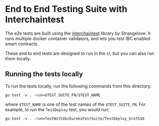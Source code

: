# End to End Testing Suite with Interchaintest

The e2e tests are built using the [interchaintest](https://github.com/strangelove-ventures/interchaintest) library by Strangelove. It runs multiple docker container validators, and lets you test IBC enabled smart contracts.

These end to end tests are designed to run in the ci, but you can also run them locally.

## Running the tests locally

To run the tests locally, run the following commands from this directory:

```text
go test -v . -run=$TEST_SUITE_FN/$TEST_NAME
```

where `$TEST_NAME` is one of the test names of the `$TEST_SUITE_FN`. For example, to run the `TestDeploy` test, you would run:

```text
go test -v . -run=TestWithIbcEurekaTestSuite/TestDeploy_Groth16
```
